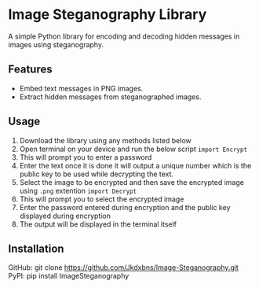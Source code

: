 # Image Steganography Library

A simple Python library for encoding and decoding hidden messages in images using steganography.

## Features
- Embed text messages in PNG images.
- Extract hidden messages from steganographed images.

## Usage
1. Download the library using any methods listed below
2. Open terminal on your device and run the below script
   `import Encrypt`
3. This will prompt you to enter a password
4. Enter the text once it is done it will output a unique number which is the public key to be used while decrypting the text.
5. Select the image to be encrypted and then save the encrypted image using `.png` extention
   `import Decrypt`
6. This will prompt you to select the encrypted image
7. Enter the password entered during encryption and the public key displayed during encryption
8. The output will be displayed in the terminal itself 


## Installation
GitHub: git clone https://github.com/Jkdxbns/Image-Steganography.git
PyPI: pip install ImageSteganography
